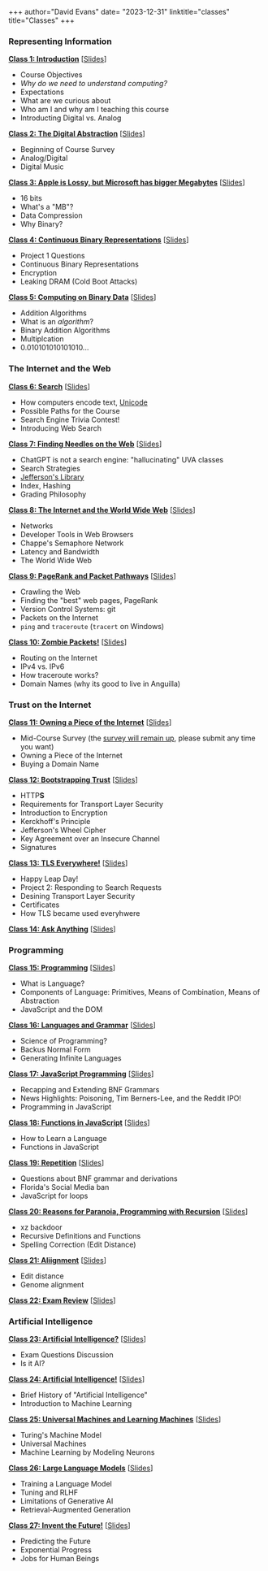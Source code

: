 +++
author="David Evans"
date= "2023-12-31"
linktitle="classes"
title="Classes"
+++

<div class="container">
<div class="row">
<div class="col-md-6 col-sm-8">

### Representing Information

[**Class 1: Introduction**](/post/class1) [[Slides](https://www.dropbox.com/scl/fi/v1wetuahawmcf2a7q0h62/cs1010-class1.pdf?rlkey=10axy9myeli2jhlgru02ylgaq&dl=0)]

- Course Objectives
- _Why do we need to understand computing?_
- Expectations
- What are we curious about
- Who am I and why am I teaching this course
- Introducting Digital vs. Analog

 [**Class 2: The Digital Abstraction**](/post/class2) [[Slides](https://www.dropbox.com/scl/fi/sz3pgkdg1ghqvr5vednpu/cs1010-class2.pdf?rlkey=ye1qcpmferifq2ktoq20axzc1&dl=0)]

- Beginning of Course Survey
- Analog/Digital
- Digital Music

[**Class 3: Apple is Lossy, but Microsoft has bigger Megabytes**](/post/class3) [[Slides](https://www.dropbox.com/scl/fi/7yl99l26ghhdvd8n06poz/cs1010-class3.pdf?rlkey=9nstxoa3nyec9l46km1wabrpk&dl=0)]

- 16 bits
- What's a "MB"?
- Data Compression
- Why Binary?

 [**Class 4: Continuous Binary Representations**](/post/class4) [[Slides](https://www.dropbox.com/scl/fi/n5byzf2nofdr38nejh7ru/cs1010-class4.pdf?rlkey=4b4w7fvkepwtqx00v92obb59a&dl=0)]

- Project 1 Questions
- Continuous Binary Representations
- Encryption
- Leaking DRAM (Cold Boot Attacks)

 [**Class 5: Computing on Binary Data**](/post/class5) [[Slides](https://www.dropbox.com/scl/fi/x904tmp7136f9nj33fy1z/cs1010-class5.pdf?rlkey=kfpdstldfmoubw725tqutuow8&dl=0)]

- Addition Algorithms
- What is an _algorithm_?
- Binary Addition Algorithms
- Multiplcation
- 0.010101010101010...

### The Internet and the Web

[**Class 6: Search**](/post/class6) [[Slides](https://www.dropbox.com/scl/fi/npm6m3iuvfwehceuczfu2/cs1010-class6.pdf?rlkey=xm47jrjjflhzqkykr6piw1g0b&dl=0)]

- How computers encode text, [Unicode](/unicode)
- Possible Paths for the Course
- Search Engine Trivia Contest!
- Introducing Web Search

[**Class 7: Finding Needles on the Web**](/post/class7) [[Slides](https://www.dropbox.com/scl/fi/96skfcjij4u7eststfwck/cs1010-class7.pdf?rlkey=w73ifanu4ytzcsopv8jhoso3g&dl=0)]

- ChatGPT is not a search engine: "hallucinating" UVA classes
- Search Strategies
- [Jefferson's Library](https://tile.loc.gov/storage-services/service/rbc/rbc0001/2007/2007jeffcat1/2007jeffcat1.pdf)
- Index, Hashing
- Grading Philosophy

[**Class 8: The Internet and the World Wide Web**](/post/class8) [[Slides](https://www.dropbox.com/scl/fi/83k1u1y49ohnt8gy8c0qr/cs1010-class8.pdf?rlkey=5bzwqj9ueaub3l8ws222j0wbv&dl=0)]

- Networks
- Developer Tools in Web Browsers
- Chappe's Semaphore Network
- Latency and Bandwidth
- The World Wide Web

[**Class 9: PageRank and Packet Pathways**](/post/class9) [[Slides](https://www.dropbox.com/scl/fi/hhq3fy7wpp33pbev14meq/cs1010-class9.pdf?rlkey=geabl2tgw6kvdd2eh74qbdrnk&dl=0)]

- Crawling the Web
- Finding the "best" web pages, PageRank
- Version Control Systems: git
- Packets on the Internet
- `ping` and `traceroute` (`tracert` on Windows)

[**Class 10: Zombie Packets!**](/post/class10) [[Slides](https://www.dropbox.com/scl/fi/ck934w97dx0tmgcqzfckl/cs1010-class10.pdf?rlkey=icmxefp8as2yx8o9tx3lpret9&dl=0)]

- Routing on the Internet
- IPv4 vs. IPv6
- How traceroute works?
- Domain Names (why its good to live in Anguilla)

### Trust on the Internet 

[**Class 11: Owning a Piece of the Internet**](/post/class11) [[Slides](https://www.dropbox.com/scl/fi/4vtg9ndfgs2emphtwk2da/cs1010-class11.pdf?rlkey=1rnd41jltgjjho92qs98x9njh&dl=0)]

- Mid-Course Survey (the [survey will remain up](https://forms.gle/t7SSm8smgwTwGwxN9), please submit any time you want)
- Owning a Piece of the Internet
- Buying a Domain Name

[**Class 12: Bootstrapping Trust**](/post/class12) [[Slides](https://www.dropbox.com/scl/fi/qny2u7jdzp0otdqksz7vl/cs1010-class12.pdf?rlkey=l1yfovjpyt67zr9bqzoouenzi&dl=0)]

- HTTP<b>S</b>
- Requirements for Transport Layer Security
- Introduction to Encryption
- Kerckhoff's Principle
- Jefferson's Wheel Cipher
- Key Agreement over an Insecure Channel
- Signatures

[**Class 13: TLS Everywhere!**](/post/class13) [[Slides](https://www.dropbox.com/scl/fi/4y3sttsne1eudgadzmwwv/cs1010-class13.pdf?rlkey=459ltq9nxkgprgdq0xw1uluy4&dl=0)]

- Happy Leap Day!
- Project 2: Responding to Search Requests
- Desining Transport Layer Security
- Certificates
- How TLS became used everyhwere

[**Class 14: Ask Anything**](/post/class14) [[Slides](https://www.dropbox.com/scl/fi/jqzdu00ndbqxp1wwprlkf/cs1010-class14.pdf?rlkey=i8akroso98k3famhaci2wpkml&dl=0)]

</div>
<div class="col-md-6 col-sm-8">

### Programming 


[**Class 15: Programming**](/post/class15) [[Slides](https://www.dropbox.com/s/trt9rxbjwkjuezk/cs1010-class15.pdf?dl=0)]

- What is Language?
- Components of Language: Primitives, Means of Combination, Means of Abstraction
- JavaScript and the DOM


[**Class 16: Languages and Grammar**](/post/class16) [[Slides](https://www.dropbox.com/scl/fi/1f72jp8foxc4or41qozh3/cs1010-class16.pdf?rlkey=wack4ozezqebphsxruzhrge6q&dl=0)]

- Science of Programming?
- Backus Normal Form
- Generating Infinite Languages


[**Class 17: JavaScript Programming**](/post/class17) [[Slides](https://www.dropbox.com/scl/fi/yoc3j1jo3xeq5kxc031ls/cs1010-class17.pdf?rlkey=6h6galxp9abtzkkiz4szho0et&dl=0)]

- Recapping and Extending BNF Grammars
- News Highlights: Poisoning, Tim Berners-Lee, and the Reddit IPO!
- Programming in JavaScript

[**Class 18: Functions in JavaScript**](/post/class18) [[Slides](https://www.dropbox.com/scl/fi/t5izdllpf2a2qp4q6j1dh/cs1010-class18.pdf?rlkey=33qggrrkhxadlhlmir8aitkl7&dl=0)]

- How to Learn a Language
- Functions in JavaScript

[**Class 19: Repetition**](/post/class19) [[Slides](https://www.dropbox.com/scl/fi/o7jq737a2jjf1fu7ny34q/cs1010-class19.pdf?rlkey=8o5ew7fvdui9tmtnc15zcl1jc&dl=0)]

- Questions about BNF grammar and derivations
- Florida's Social Media ban
- JavaScript for loops

[**Class 20: Reasons for Paranoia, Programming with Recursion**](/post/class20) [[Slides](https://www.dropbox.com/scl/fi/0smjywgllqy7b2m6gllup/cs1010-class20.pdf?rlkey=vrz9leigeuxoo93t2lruhb3so&dl=0)]

- xz backdoor
- Recursive Definitions and Functions
- Spelling Correction (Edit Distance)

[**Class 21: Aliignment**](/post/class21) [[Slides](https://www.dropbox.com/scl/fi/p7n077k5nru8opwdr0kpr/cs1010-class21.pdf?rlkey=x0pxhb4cfhiis7r87n5vphclp&dl=0)]

- Edit distance
- Genome alignment

[**Class 22: Exam Review**](/post/class22) [[Slides](https://www.dropbox.com/scl/fi/w5bj92eonzfpfmn2bjj57/cs1010-class22.pdf?rlkey=0nhtzs23j9qfkwmiugeewu2qq&dl=0)]

### Artificial Intelligence

[**Class 23: Artificial Intelligence?**](/post/class23) [[Slides](https://www.dropbox.com/scl/fi/pji9mxhoj90nqrjjzuw00/cs1010-class23.pdf?rlkey=bzwfmn3dpjqzorlzplvj33197&dl=0)]

- Exam Questions Discussion
- Is it AI?

[**Class 24: Artificial Intelligence!**](/post/class24) [[Slides](https://www.dropbox.com/scl/fi/osiwija9ofcn1d5evc4rp/cs1010-class24.pdf?rlkey=03m9qc4fpyyoejz4501gvicv2&dl=0)]

- Brief History of "Artificial Intelligence"
- Introduction to Machine Learning

[**Class 25: Universal Machines and Learning Machines**](/post/class25) [[Slides](https://www.dropbox.com/scl/fi/vhq5kqubkltd4l6yzf37k/cs1010-class25.pdf?rlkey=qujz3kajjsj71r22wgczrlzxh&dl=0)]

- Turing's Machine Model
- Universal Machines
- Machine Learning by Modeling Neurons


[**Class 26: Large Language Models**](/post/class26) [[Slides](https://www.dropbox.com/scl/fi/948j5mz4ijuv3xh7yuws4/cs1010-class26.pdf?rlkey=9dt3cn1b6ep76fosu2gdqqjdo&dl=0)]

- Training a Language Model
- Tuning and RLHF
- Limitations of Generative AI
- Retrieval-Augmented Generation

[**Class 27: Invent the Future!**](/post/class27) [[Slides](https://www.dropbox.com/scl/fi/yolep17vglo44c9rfo8v4/cs1010-class27.pdf?rlkey=k5px5azek1takxpu6tdnriojc&dl=0)]

- Predicting the Future
- Exponential Progress
- Jobs for Human Beings

</div>
</div>
</div>